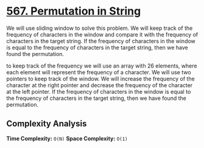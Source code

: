 # [567. Permutation in String](https://leetcode.com/problems/permutation-in-string/)

We will use sliding window to solve this problem. We will keep track of the frequency of characters in the window and compare it with the frequency of characters in the target string. If the frequency of characters in the window is equal to the frequency of characters in the target string, then we have found the permutation.

to keep track of the frequency we will use an array with 26 elements, where each element will represent the frequency of a character. We will use two pointers to keep track of the window. We will increase the frequency of the character at the right pointer and decrease the frequency of the character at the left pointer. If the frequency of characters in the window is equal to the frequency of characters in the target string, then we have found the permutation.

## Complexity Analysis
**Time Complexity:** `O(N)`
**Space Complexity:** `O(1)`

